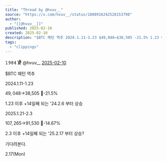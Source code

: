 ```yaml
---
title: "Thread by @hvuv__"
source: "https://x.com/hvuv__/status/1888916242528153798"
author:
  - "[[@hvuv__]]"
published: 2025-02-10
created: 2025-02-10
description: "$BTC 패턴 역추 2024.1.11-1.23 $49,048→$38,505 -21.5% 1.23 이후 +14일째 되는 '24.2.6 부터 상승 2025.1.21-2.3 $107,265→$91,530 -14.67% 2.3 이후 +14일째 되는 '2"
tags:
  - "clippings"
---
```

**𝟷𝟿𝟾𝟺 𓁁** @hvuv\_\_ [2025-02-10](https://x.com/hvuv__/status/1888916242528153798)

$BTC 패턴 역추

2024.1.11-1.23

$49,048→$38,505 🔴-21.5%

1.23 이후 +14일째 되는 '24.2.6 부터 상승

2025.1.21-2.3

$107,265→$91,530 🔴-14.67%

2.3 이후 +14일째 되는 '25.2.17 부터 상승?

기다려본다.

2.17(Mon)